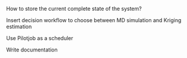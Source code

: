 How to store the current complete state of the system?

Insert decision workflow to choose between MD simulation and Kriging estimation

Use Pilotjob as a scheduler

Write documentation
